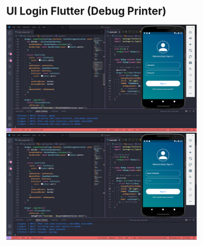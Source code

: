 # UI Login Flutter (Debug Printer)

![Ui Login Debug Printer1](ui_login1.png)
![Ui Login Debug Printer2](ui_login2.png)
